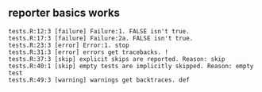 ## reporter basics works

    tests.R:12:3 [failure] Failure:1. FALSE isn't true.
    tests.R:17:3 [failure] Failure:2a. FALSE isn't true.
    tests.R:23:3 [error] Error:1. stop
    tests.R:31:3 [error] errors get tracebacks. !
    tests.R:37:3 [skip] explicit skips are reported. Reason: skip
    tests.R:40:1 [skip] empty tests are implicitly skipped. Reason: empty test
    tests.R:49:3 [warning] warnings get backtraces. def

